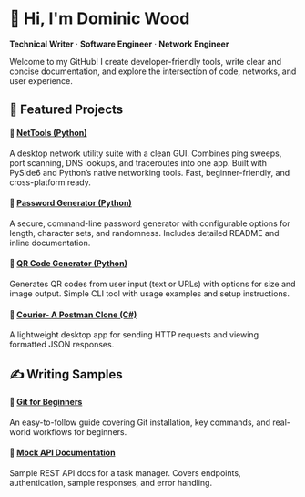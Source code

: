# 👋 Hi, I'm Dominic Wood

**Technical Writer** ·  **Software Engineer** ·  **Network Engineer**  

Welcome to my GitHub! I create developer-friendly tools, write clear and concise documentation, and explore the intersection of code, networks, and user experience.

## 🧰 Featured Projects

#### 🔐 [NetTools (Python)](https://github.com/dominic-wood/nettools)  
A desktop network utility suite with a clean GUI. Combines ping sweeps, port scanning, DNS lookups, and traceroutes into one app. Built with PySide6 and Python’s native networking tools. Fast, beginner-friendly, and cross-platform ready.

#### 🔐 [Password Generator (Python)](https://github.com/dominic-wood/password-generator)  
A secure, command-line password generator with configurable options for length, character sets, and randomness. Includes detailed README and inline documentation.

#### 📸 [QR Code Generator (Python)](https://github.com/dominic-wood/qr-code-generator)  
Generates QR codes from user input (text or URLs) with options for size and image output. Simple CLI tool with usage examples and setup instructions.

#### 🚀 [Courier- A Postman Clone (C#)](https://github.com/dominic-wood/courier-app)
A lightweight desktop app for sending HTTP requests and viewing formatted JSON responses. 

## ✍️ Writing Samples

#### 📘 [Git for Beginners](writing-samples/git-guide.md)  
An easy-to-follow guide covering Git installation, key commands, and real-world workflows for beginners.

#### 🧪 [Mock API Documentation](writing-samples/api-docs.md)  
Sample REST API docs for a task manager. Covers endpoints, authentication, sample responses, and error handling.
